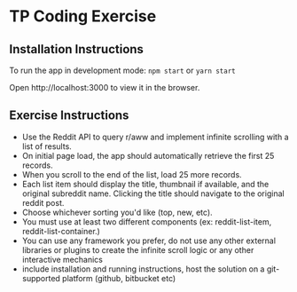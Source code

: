# TP Coding Exercise

## Installation Instructions
To run the app in development mode:
`npm start` or `yarn start`

Open http://localhost:3000 to view it in the browser.

## Exercise Instructions
- Use the Reddit API to query r/aww and implement infinite scrolling with a list of results.
- On initial page load, the app should automatically retrieve the first 25 records.
- When you scroll to the end of the list, load 25 more records.
- Each list item should display the title, thumbnail if available, and the original subreddit name. Clicking the title should navigate to the original reddit post.
- Choose whichever sorting you'd like (top, new, etc).
- You must use at least two different components (ex: reddit-list-item, reddit-list-container.)
- You can use any framework you prefer, do not use any other external libraries or plugins to create the infinite scroll logic or any other interactive mechanics
- include installation and running instructions, host the solution on a git-supported platform (github, bitbucket etc)